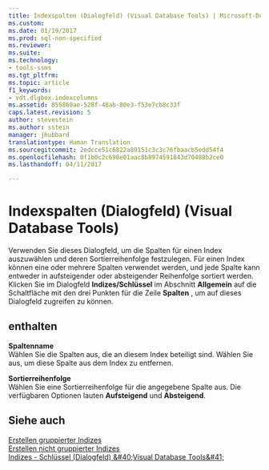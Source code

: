 ```yaml
---
title: Indexspalten (Dialogfeld) (Visual Database Tools) | Microsoft-Dokumentation
ms.custom: 
ms.date: 01/19/2017
ms.prod: sql-non-specified
ms.reviewer: 
ms.suite: 
ms.technology:
- tools-ssms
ms.tgt_pltfrm: 
ms.topic: article
f1_keywords:
- vdt.dlgbox.indexcolumns
ms.assetid: 855860ae-528f-48ab-80e3-f53e7cb8c33f
caps.latest.revision: 5
author: stevestein
ms.author: sstein
manager: jhubbard
translationtype: Human Translation
ms.sourcegitcommit: 2edcce51c6822a89151c3c3c76fbaacb5edd54f4
ms.openlocfilehash: 0f1b0c2c698e01aac8b8974591843d70488b2ce0
ms.lasthandoff: 04/11/2017

---
```

# <a name="index-columns-dialog-box-visual-database-tools"></a>Indexspalten (Dialogfeld) (Visual Database Tools)
Verwenden Sie dieses Dialogfeld, um die Spalten für einen Index auszuwählen und deren Sortierreihenfolge festzulegen. Für einen Index können eine oder mehrere Spalten verwendet werden, und jede Spalte kann entweder in aufsteigender oder absteigender Reihenfolge sortiert werden. Klicken Sie im Dialogfeld **Indizes/Schlüssel** im Abschnitt **Allgemein** auf die Schaltfläche mit den drei Punkten für die Zeile **Spalten** , um auf dieses Dialogfeld zugreifen zu können.  
  
## <a name="options"></a>enthalten  
**Spaltenname**  
Wählen Sie die Spalten aus, die an diesem Index beteiligt sind. Wählen Sie **<None>** aus, um diese Spalte aus dem Index zu entfernen.  
  
**Sortierreihenfolge**  
Wählen Sie eine Sortierreihenfolge für die angegebene Spalte aus. Die verfügbaren Optionen lauten **Aufsteigend** und **Absteigend**.  
  
## <a name="see-also"></a>Siehe auch  
[Erstellen gruppierter Indizes](http://msdn.microsoft.com/en-us/47148383-c2c7-4f08-a9e4-7016bf2d1d13)  
[Erstellen nicht gruppierter Indizes](http://msdn.microsoft.com/en-us/9402029a-1227-46c4-93aa-c2122eb1b943)  
[Indizes - Schlüssel (Dialogfeld) &amp;#40;Visual Database Tools&amp;#41;](../../ssms/visual-db-tools/indexes-keys-dialog-box-visual-database-tools.md)  
  

